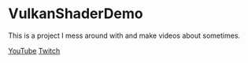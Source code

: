 # VulkanShaderDemo

This is a project I mess around with and make videos about sometimes.

[YouTube](https://www.youtube.com/c/CodeTechandTutorials/)
[Twitch](https://www.twitch.tv/mattearly)